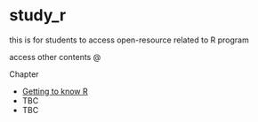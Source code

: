 # study_r
this is for students to access open-resource related to R program

access other contents @
<summary> Chapter </summary>
 <ul><li><a href="https://amaiesc.github.io/study_r/getting_to_know_R.html"> Getting to know R </a>
<li> TBC </li>
  <li> TBC </li>
